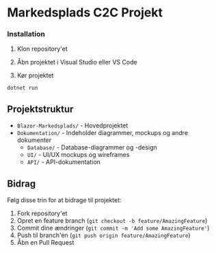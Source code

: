 # Markedsplads C2C Projekt

### Installation
1. Klon repository'et

2. Åbn projektet i Visual Studio eller VS Code

3. Kør projektet
```
dotnet run
```

## Projektstruktur
- `Blazor-Markedsplads/` - Hovedprojektet
- `Dokumentation/` - Indeholder diagrammer, mockups og andre dokumenter
  - `Database/` - Database-diagrammer og -design
  - `UI/` - UI/UX mockups og wireframes
  - `API/` - API-dokumentation

## Bidrag
Følg disse trin for at bidrage til projektet:
1. Fork repository'et
2. Opret en feature branch (`git checkout -b feature/AmazingFeature`)
3. Commit dine ændringer (`git commit -m 'Add some AmazingFeature'`)
4. Push til branch'en (`git push origin feature/AmazingFeature`)
5. Åbn en Pull Request 
